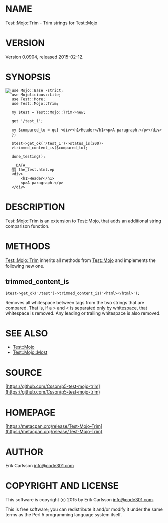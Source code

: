 # NAME

Test::Mojo::Trim - Trim strings for Test::Mojo

# VERSION

Version 0.0904, released 2015-02-12.

# SYNOPSIS

<div>
    <p><a style="float: left;" href="https://travis-ci.org/Csson/p5-test-mojo-trim"><img src="https://travis-ci.org/Csson/p5-test-mojo-trim.svg?branch=master">&nbsp;</a>
</div>

    use Mojo::Base -strict;
    use Mojolicious::Lite;
    use Test::More;
    use Test::Mojo::Trim;

    my $test = Test::Mojo::Trim->new;

    get '/test_1';

    my $compared_to = qq{ <div><h1>Header</h1><p>A paragraph.</p></div> };

    $test->get_ok('/test_1')->status_is(200)->trimmed_content_is($compared_to);

    done_testing();

    __DATA__
    @@ the_test.html.ep
    <div>
        <h1>Header</h1>
        <p>A paragraph.</p>
    </div>

# DESCRIPTION

Test::Mojo::Trim is an extension to Test::Mojo, that adds an additional string comparison function.

# METHODS

[Test::Mojo::Trim](https://metacpan.org/pod/Test::Mojo::Trim) inherits all methods from [Test::Mojo](https://metacpan.org/pod/Test::Mojo) and implements the following new one.

## trimmed\_content\_is

    $test->get_ok('/test')->trimmed_content_is('<html></html>');

Removes all whitespace between tags from the two strings that are compared.
That is, if a > and < is separated only by whitespace, that whitespace is removed.
Any leading or trailing whitespace is also removed.

# SEE ALSO

- [Test::Mojo](https://metacpan.org/pod/Test::Mojo)
- [Test::Mojo::Most](https://metacpan.org/pod/Test::Mojo::Most)

# SOURCE

[https://github.com/Csson/p5-test-mojo-trim](https://github.com/Csson/p5-test-mojo-trim)

# HOMEPAGE

[https://metacpan.org/release/Test-Mojo-Trim](https://metacpan.org/release/Test-Mojo-Trim)

# AUTHOR

Erik Carlsson <info@code301.com>

# COPYRIGHT AND LICENSE

This software is copyright (c) 2015 by Erik Carlsson <info@code301.com>.

This is free software; you can redistribute it and/or modify it under
the same terms as the Perl 5 programming language system itself.
